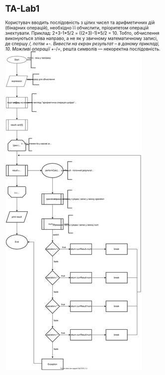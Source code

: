 # TA-Lab1
Користувач вводить послідовність з цілих чисел та арифметичних дій
(бінарних операцій), необхідно її обчислити, пріоритетом операцій знехтувати.
Приклад: 2+3-1*5/2 = ((2+3)-1)*5/2 = 10. Тобто, обчислення виконуються зліва
направо, а не як у звичному математичному записі, де спершу */, потім +-. Вивести
на екран результат – в даному прикладі, 10. Можливі операції +-*/=, решта символів
— некоректна послідовність.
<img src="./Lab1TA.svg">
